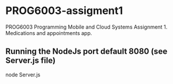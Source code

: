 # PROG6003-assigment1
PROG6003 Programming Mobile and Cloud Systems Assignment 1. Medications and appointments app.

## Running the NodeJs port default 8080 (see Server.js file)
node Server.js